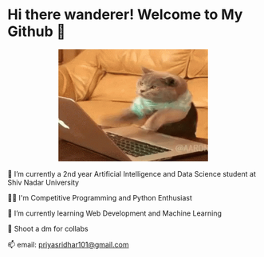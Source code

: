 # Hi there wanderer! Welcome to My Github 👋

<div align="center">
  <img src="cat-computer.gif" alt="Kitty programming" width="300" height="225" />
</div>

🏫 I’m currently a 2nd year Artificial Intelligence and Data Science student at Shiv Nadar University

👩‍💻 I'm Competitive Programming and Python Enthusiast

🌱 I’m currently learning Web Development and Machine Learning

📱 Shoot a dm for collabs

📫 email: priyasridhar101@gmail.com
